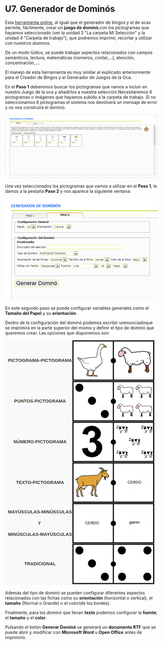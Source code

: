 
# U7. Generador de Dominós

Esta [herramienta online](http://arasaac.org/herramientas.php), al igual que el generador de bingos y el de ocas permite, fácilmente, crear un **juego de dominó**,con los pictogramas que hayamos seleccionado (ver la unidad 3 "La carpeta Mi Selección" y la unidad 4 "Carpeta de trabajo"), que podremos imprimir, recortar y utilizar con nuestros alumnos.

De un modo lúdico, se puede trabajar aspectos relacionados con campos semánticos, lectura, matemáticas (números, contar,...), atención, concentración,....

El manejo de esta herramienta es muy similar al explicado anteriormente para el Creador de Bingos y el Generador de Juegos de la Oca.

En el **Paso 1** deberemos buscar los pictogramas que vamos a incluir en nuestro Juego de la oca y añadirlos a nuestra selección.Necesitaremos 6 pictogramas o imágenes que hayamos subido a la carpeta de trabajo. Si no seleccionamos 6 pictogramas el sistema nos devolverá un mensaje de error y no nos construirá el dominó.

![3.57 Paso 1 del Generador de Dominós](img/domino_1.png)


Una vez seleccionados los pictogramas que vamos a utilizar en el **Paso 1**, le damos a la pestaña **Paso 2** y nos aparece la siguiente ventana:

![3.58 Paso 2 del Generador de Dominós: Configuración](img/domino_2.png)


En este segundo paso se puede configurar variables generales como el **Tamaño del Papel** y su **orientación**.

Dentro de la configuración del dominó podemos escribir unenunciadoque se imprimirá en la parte superior del mismo y definir el tipo de dominó que queremos crear. Las opciones que disponemos son:

![3.59 Diferentes tipos de fichas de dominó](img/Selección_365.png)


Además del tipo de dominó se pueden configurar diferentes aspectos relacionados con las fichas como su **orientación** (horizontal o vertical), el **tamaño** (Normal o Grande) o el color(de los bordes).

Finalmente, para los dominó que llevan **texto** podemos configurar la **fuente**, el **tamaño** y el **color**.

Pulsando el botón **Generar Dominó** se generará un **documento RTF** que se puede abrir y modificar con **Microsoft Word** u **Open Office** antes de imprimirlo.

